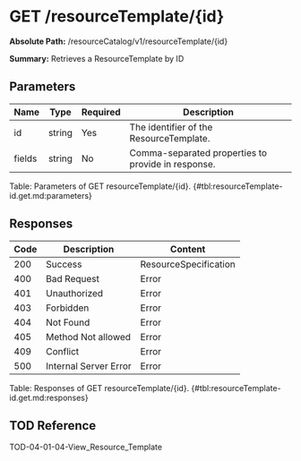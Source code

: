 <!--
    ATTENTION: This file was generated via gradle!
               Do NOT manually edit this file! Any such changes will be overwritten!
-->

# GET /resourceTemplate/{id}

**Absolute Path:** /resourceCatalog/v1/resourceTemplate/{id}

**Summary:** Retrieves a ResourceTemplate by ID

## Parameters

| Name | Type | Required | Description |
|------|------|----------|-------------|
| id | string | Yes | The identifier of the ResourceTemplate. |
| fields | string | No | Comma-separated properties to provide in response. |

Table: Parameters of GET resourceTemplate/{id}. {#tbl:resourceTemplate-id.get.md:parameters}

## Responses

| Code | Description | Content |
|------|-------------|---------|
| 200 | Success | ResourceSpecification |
| 400 | Bad Request | Error |
| 401 | Unauthorized | Error |
| 403 | Forbidden | Error |
| 404 | Not Found | Error |
| 405 | Method Not allowed | Error |
| 409 | Conflict | Error |
| 500 | Internal Server Error | Error |

Table: Responses of GET resourceTemplate/{id}. {#tbl:resourceTemplate-id.get.md:responses}

## TOD Reference

TOD-04-01-04-View_Resource_Template
